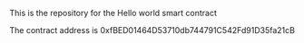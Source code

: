 This is the repository for the Hello world smart contract

The contract address is 0xfBED01464D53710db744791C542Fd91D35fa21cB
